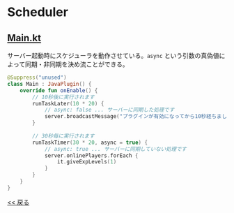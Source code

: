 # Scheduler

## [Main.kt](src/main/kotlin/com/github/syari/spigot/api/sample/scheduler/Main.kt)
サーバー起動時にスケジューラを動作させている。`async` という引数の真偽値によって同期・非同期を決め流ことができる。

```kotlin
@Suppress("unused")
class Main : JavaPlugin() {
    override fun onEnable() {
        // 10秒後に実行されます
        runTaskLater(10 * 20) {
            // async: false ... サーバーに同期した処理です
            server.broadcastMessage("プラグインが有効になってから10秒経ちました")
        }
        
        // 30秒毎に実行されます
        runTaskTimer(30 * 20, async = true) {
            // async: true ... サーバーに同期していない処理です
            server.onlinePlayers.forEach {
                it.giveExpLevels(1)
            }
        }
    }
}
```

[<< 戻る](../README.md)